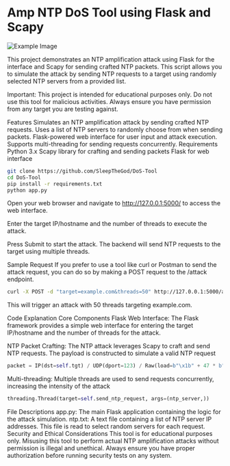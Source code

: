   # Amp NTP DoS Tool using Flask and Scapy
![Example Image](https://i.imgur.com/aRscZDk.png)


This project demonstrates an NTP amplification attack using Flask for the interface and Scapy for sending crafted NTP packets. This script allows you to simulate the attack by sending NTP requests to a target using randomly selected NTP servers from a provided list.

Important: This project is intended for educational purposes only. Do not use this tool for malicious activities. Always ensure you have permission from any target you are testing against.

Features
Simulates an NTP amplification attack by sending crafted NTP requests.
Uses a list of NTP servers to randomly choose from when sending packets.
Flask-powered web interface for user input and attack execution.
Supports multi-threading for sending requests concurrently.
Requirements
Python 3.x
Scapy library for crafting and sending packets
Flask for web interface

```bash
git clone https://github.com/SleepTheGod/DoS-Tool
cd DoS-Tool
pip install -r requirements.txt
python app.py
```
Open your web browser and navigate to http://127.0.0.1:5000/ to access the web interface.

Enter the target IP/hostname and the number of threads to execute the attack.

Press Submit to start the attack. The backend will send NTP requests to the target using multiple threads.

Sample Request
If you prefer to use a tool like curl or Postman to send the attack request, you can do so by making a POST request to the /attack endpoint.
```bash
curl -X POST -d "target=example.com&threads=50" http://127.0.0.1:5000/attack
```
This will trigger an attack with 50 threads targeting example.com.

Code Explanation
Core Components
Flask Web Interface: The Flask framework provides a simple web interface for entering the target IP/hostname and the number of threads for the attack.

NTP Packet Crafting: The NTP attack leverages Scapy to craft and send NTP requests. The payload is constructed to simulate a valid NTP request

```python
packet = IP(dst=self.tgt) / UDP(dport=123) / Raw(load=b"\x1b" + 47 * b"\0")
```
Multi-threading: Multiple threads are used to send requests concurrently, increasing the intensity of the attack
```python
threading.Thread(target=self.send_ntp_request, args=(ntp_server,))
```

File Descriptions
app.py: The main Flask application containing the logic for the attack simulation.
ntp.txt: A text file containing a list of NTP server IP addresses. This file is read to select random servers for each request.
Security and Ethical Considerations
This tool is for educational purposes only. Misusing this tool to perform actual NTP amplification attacks without permission is illegal and unethical. Always ensure you have proper authorization before running security tests on any system.
